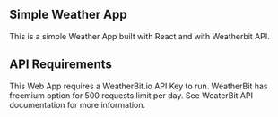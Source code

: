## Simple Weather App
This is a simple Weather App built with React and with Weatherbit API.

## API Requirements
This Web App requires a WeatherBit.io API Key to run. WeatherBit has freemium option for 500 requests limit per day. See WeaterBit API documentation for more information.
